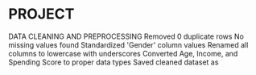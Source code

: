 # PROJECT
DATA CLEANING AND PREPROCESSING
Removed 0 duplicate rows
No missing values found
Standardized 'Gender' column values
Renamed all columns to lowercase with underscores
Converted Age, Income, and Spending Score to proper data types
Saved cleaned dataset as
